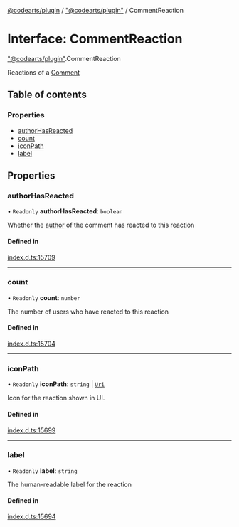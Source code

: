 [@codearts/plugin](../README.md) / ["@codearts/plugin"](../modules/_codearts_plugin_.md) / CommentReaction

# Interface: CommentReaction

["@codearts/plugin"](../modules/_codearts_plugin_.md).CommentReaction

Reactions of a [Comment](codearts_plugin_.Comment.md)

## Table of contents

### Properties

- [authorHasReacted](codearts_plugin_.CommentReaction.md#authorhasreacted)
- [count](codearts_plugin_.CommentReaction.md#count)
- [iconPath](codearts_plugin_.CommentReaction.md#iconpath)
- [label](codearts_plugin_.CommentReaction.md#label)

## Properties

### authorHasReacted

• `Readonly` **authorHasReacted**: `boolean`

Whether the [author](codearts_plugin_.CommentAuthorInformation.md) of the comment has reacted to this reaction

#### Defined in

[index.d.ts:15709](https://github.com/shuyaqian/cloudide-plugin-api/blob/5b69219/index.d.ts#L15709)

___

### count

• `Readonly` **count**: `number`

The number of users who have reacted to this reaction

#### Defined in

[index.d.ts:15704](https://github.com/shuyaqian/cloudide-plugin-api/blob/5b69219/index.d.ts#L15704)

___

### iconPath

• `Readonly` **iconPath**: `string` \| [`Uri`](../classes/codearts_plugin_.Uri.md)

Icon for the reaction shown in UI.

#### Defined in

[index.d.ts:15699](https://github.com/shuyaqian/cloudide-plugin-api/blob/5b69219/index.d.ts#L15699)

___

### label

• `Readonly` **label**: `string`

The human-readable label for the reaction

#### Defined in

[index.d.ts:15694](https://github.com/shuyaqian/cloudide-plugin-api/blob/5b69219/index.d.ts#L15694)
